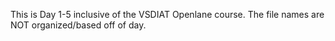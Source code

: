 This is Day 1-5 inclusive of the VSDIAT Openlane course. The file names are NOT organized/based off of day.

